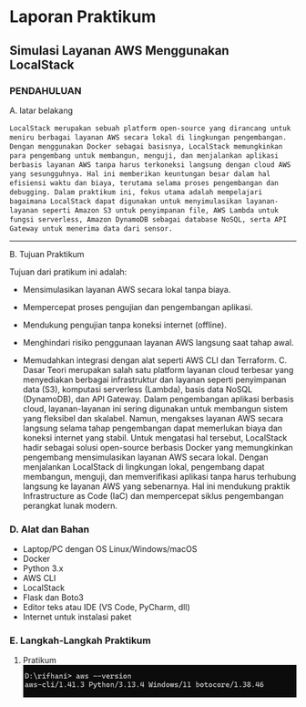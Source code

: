 # Laporan Praktikum  
## Simulasi Layanan AWS Menggunakan LocalStack 


###  PENDAHULUAN 

A. latar belakang   

    LocalStack merupakan sebuah platform open-source yang dirancang untuk meniru berbagai layanan AWS secara lokal di lingkungan pengembangan. Dengan menggunakan Docker sebagai basisnya, LocalStack memungkinkan para pengembang untuk membangun, menguji, dan menjalankan aplikasi berbasis layanan AWS tanpa harus terkoneksi langsung dengan cloud AWS yang sesungguhnya. Hal ini memberikan keuntungan besar dalam hal efisiensi waktu dan biaya, terutama selama proses pengembangan dan debugging. Dalam praktikum ini, fokus utama adalah mempelajari bagaimana LocalStack dapat digunakan untuk menyimulasikan layanan-layanan seperti Amazon S3 untuk penyimpanan file, AWS Lambda untuk fungsi serverless, Amazon DynamoDB sebagai database NoSQL, serta API Gateway untuk menerima data dari sensor.
---

B. Tujuan Praktikum 

Tujuan dari pratikum ini adalah: 

-   Mensimulasikan layanan AWS secara lokal tanpa biaya.

-   Mempercepat proses pengujian dan pengembangan aplikasi.

-   Mendukung pengujian tanpa koneksi internet (offline).

-   Menghindari risiko penggunaan layanan AWS langsung saat tahap awal.

-   Memudahkan integrasi dengan alat seperti AWS CLI dan Terraform.
C. Dasar Teori
    merupakan salah satu platform layanan cloud terbesar yang menyediakan berbagai infrastruktur dan layanan seperti penyimpanan data (S3), komputasi serverless (Lambda), basis data NoSQL (DynamoDB), dan API Gateway. Dalam pengembangan aplikasi berbasis cloud, layanan-layanan ini sering digunakan untuk membangun sistem yang fleksibel dan skalabel. Namun, mengakses layanan AWS secara langsung selama tahap pengembangan dapat memerlukan biaya dan koneksi internet yang stabil. Untuk mengatasi hal tersebut, LocalStack hadir sebagai solusi open-source berbasis Docker yang memungkinkan pengembang mensimulasikan layanan AWS secara lokal. Dengan menjalankan LocalStack di lingkungan lokal, pengembang dapat membangun, menguji, dan memverifikasi aplikasi tanpa harus terhubung langsung ke layanan AWS yang sebenarnya. Hal ini mendukung praktik Infrastructure as Code (IaC) dan mempercepat siklus pengembangan perangkat lunak modern.

###  D. Alat dan Bahan  
- Laptop/PC dengan OS Linux/Windows/macOS  
- Docker  
- Python 3.x  
- AWS CLI  
- LocalStack  
- Flask dan Boto3  
- Editor teks atau IDE (VS Code, PyCharm, dll)  
- Internet untuk instalasi paket


###  E. Langkah-Langkah Praktikum
1.  Pratikum
![Tampilan LocalStack](images/img.jpg
)
